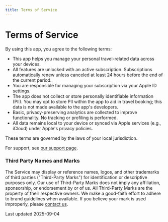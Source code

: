 ```yaml
---
title: Terms of Service
---
```

# Terms of Service

By using this app, you agree to the following terms:

- This app helps you manage your personal travel-related data across your devices.
- All features are unlocked with an active subscription. Subscriptions automatically renew unless canceled at least 24 hours before the end of the current period.
- You are responsible for managing your subscription via your Apple ID settings.
- The app does not collect or store personally identifiable information (PII).
  You may opt to store PII within the app to aid in travel booking; this data is not made available to the app's developers.
- Basic, privacy-preserving analytics are collected to improve functionality.
  No tracking or profiling is performed.
- All data remains local to your device or synced via Apple services (e.g., iCloud) under Apple's privacy policies.

These terms are governed by the laws of your local jurisdiction.

For support, see [our support page](/support).

### Third Party Names and Marks
The Service may display or reference names, logos, and other trademarks of third parties ("Third-Party Marks") for identification or descriptive purposes only.
Our use of Third-Party Marks does not imply any affiliation, sponsorship, or endorsement by or of us.
All Third-Party Marks are the property of their respective owners.
We make a good-faith effort to adhere to brand guidelines when available.
If you believe your mark is used improperly, please [contact us](/support).

<footer>Last updated 2025-09-04</footer>
